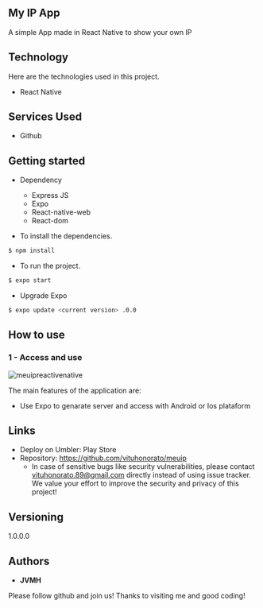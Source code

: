 ## My IP  App


A simple App made in React Native to show your own IP 


## Technology 

Here are the technologies used in this project.

* React Native


## Services Used

* Github

## Getting started

* Dependency
  - Express JS
  - Expo
  - React-native-web
  - React-dom

  
  
* To install the dependencies.
```bash
$ npm install
```
  
  
* To run the project.
```bash
$ expo start
```
  

* Upgrade Expo
```bash
$ expo update <current version> .0.0 
```
 
  
  
## How to use

### 1 - Access and use 

![meuipreactivenative](https://user-images.githubusercontent.com/101150943/217050179-6808bf8b-96c7-4a87-9d52-96d2e5ed8e9d.jpg)

The main features of the application are:

 - Use Expo to genarate server and access with Android or Ios plataform
 
  


## Links
  - Deploy on Umbler: Play Store
  - Repository: https://github.com/vituhonorato/meuip
    - In case of sensitive bugs like security vulnerabilities, please contact
      vituhonorato.89@gmail.com directly instead of using issue tracker. We value your effort
      to improve the security and privacy of this project!

  ## Versioning

  1.0.0.0


  ## Authors

  * **JVMH** 

  Please follow github and join us!
  Thanks to visiting me and good coding!
